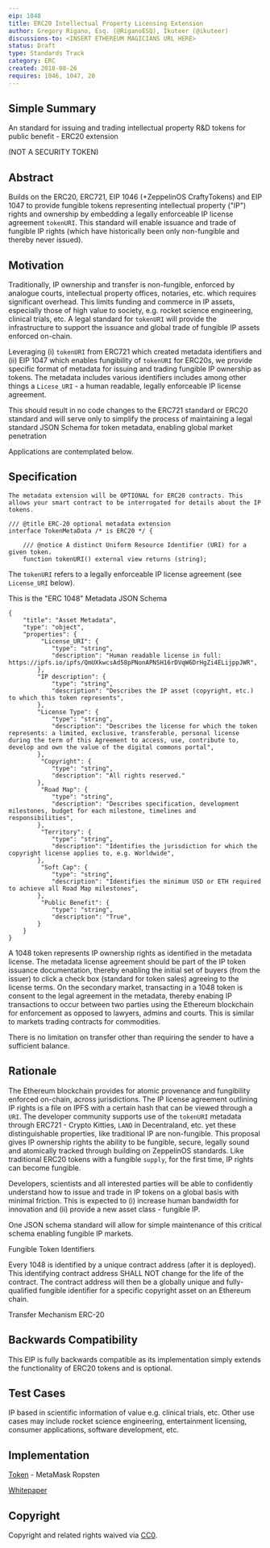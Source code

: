 ```yaml
---
eip: 1048
title: ERC20 Intellectual Property Licensing Extension
author: Gregory Rigano, Esq. (@RiganoESQ), Ikuteer (@ikuteer)
discussions-to: <INSERT ETHEREUM MAGICIANS URL HERE>
status: Draft
type: Standards Track
category: ERC
created: 2018-08-26
requires: 1046, 1047, 20
---
```


## Simple Summary
An standard for issuing and trading intellectual property R&D tokens for public benefit - ERC20 extension

(NOT A SECURITY TOKEN)

## Abstract

Builds on the ERC20, ERC721, EIP 1046 (+ZeppelinOS CraftyTokens) and EIP 1047 to provide fungible tokens representing intellectual property ("IP") rights and ownership by embedding a legally enforceable IP license agreement ```tokenURI```.  This standard will enable issuance and trade of fungible IP rights (which have historically been only non-fungible and thereby never issued).  


## Motivation
Traditionally, IP ownership and transfer is non-fungible, enforced by analogue courts, intellectual property offices, notaries, etc. which requires significant overhead.  This limits funding and commerce in IP assets, especially those of high value to society, e.g. rocket science engineering, clinical trials, etc. A legal standard for ```tokenURI``` will provide the infrastructure to support the issuance and global trade of fungible IP assets enforced on-chain.

Leveraging (i) ```tokenURI``` from ERC721 which created metadata identifiers and (ii) EIP 1047 which enables fungibility of ```tokenURI``` for ERC20s, we provide specific format of metadata for issuing and trading fungible IP ownership as tokens.  The metadata includes various identifiers includes among other things a  ```Licese_URI``` - a human readable, legally enforceable IP license agreement. 

This should result in no code changes to the ERC721 standard or ERC20 standard and will serve only to simplify the process of maintaining a legal standard JSON Schema for token metadata, enabling global market penetration

Applications are contemplated below.

## Specification 

```
The metadata extension will be OPTIONAL for ERC20 contracts. This allows your smart contract to be interrogated for details about the IP tokens.

/// @title ERC-20 optional metadata extension
interface TokenMetaData /* is ERC20 */ {

    /// @notice A distinct Uniform Resource Identifier (URI) for a given token.
    function tokenURI() external view returns (string);

```

The ```tokenURI``` refers to a legally enforceable IP license agreement (see ```License_URI``` below).    

This is the "ERC 1048" Metadata JSON Schema

```
{
    "title": "Asset Metadata",
    "type": "object",
    "properties": {
         "License_URI": {
            "type": "string",
            "description": "Human readable license in full: https://ipfs.io/ipfs/QmUXkwcsAd58pPNonAPNSH16rDVqW6DrHgZi4ELijppJWR",
        },
        "IP description": {
            "type": "string",
            "description": "Describes the IP asset (copyright, etc.) to which this token represents",
        },
        "License Type": {
            "type": "string",
            "description": "Describes the license for which the token represents: a limited, exclusive, transferable, personal license during the term of this Agreement to access, use, contribute to, develop and own the value of the digital commons portal",
        },
         "Copyright": {
            "type": "string",
            "description": "All rights reserved."
        },
         "Road Map": {
            "type": "string",
            "description": "Describes specification, development milestones, budget for each milestone, timelines and responsibilities",
        },
         "Territory": {
            "type": "string",
            "description": "Identifies the jurisdiction for which the copyright license applies to, e.g. Worldwide",
        },
         "Soft Cap": {
            "type": "string",
            "description": "Identifies the minimum USD or ETH required to achieve all Road Map milestones",
        },
         "Public Benefit": {
            "type": "string",
            "description": "True",
        }
    }
}

```


A 1048 token represents IP ownership rights as identified in the metadata license.  The metadata license agreement should be part of the IP token issuance documentation, thereby enabling the initial set of buyers (from the issuer) to click a check box (standard for token sales) agreeing to the license terms.  On the secondary market, transacting in a 1048 token is consent to the legal agreement in the metadata, thereby enabing IP transactions to occur between two parties using the Ethereum blockchain for enforcement as opposed to lawyers, admins and courts. This is similar to markets trading contracts for commodities.  

There is no limitation on transfer other than requiring the sender to have a sufficient balance.


## Rationale

The Ethereum blockchain provides for atomic provenance and fungibility enforced on-chain, across jurisdictions.  The IP license agreement outlining IP rights is a file on IPFS with a certain hash that can be viewed through a ```URI```.
The developer community supports use of the ```tokenURI``` metadata through ERC721 - Crypto Kitties, ```LAND``` in Decentraland, etc. yet these distinguishable properties, like traditional IP are non-fungible.  This proposal gives IP ownership rights the ability to be fungible, secure, legally sound and atomically tracked through building on ZeppelinOS standards.  Like traditional ERC20 tokens with a fungible `supply`, for the first time, IP rights can become fungible.

Developers, scientists and all interested parties will be able to confidently understand how to issue and trade in IP tokens on a global basis with minimal friction.  This is expected to (i) increase human bandwidth for innovation and (ii) provide a new asset class - fungible IP.

One JSON schema standard will allow for simple maintenance of this critical schema enabling fungible IP markets.

Fungible Token Identifiers

Every 1048 is identified by a unique contract address (after it is deployed).  This identifying contract address SHALL NOT change for the life of the contract. The contract address will then be a globally unique and fully-qualified fungible identifier for a specific copyright asset on an Ethereum chain. 

Transfer Mechanism
ERC-20


## Backwards Compatibility
This EIP is fully backwards compatible as its implementation simply extends the functionality of ERC20 tokens and is optional.

## Test Cases
IP based in scientific information of value e.g. clinical trials, etc.  Other use cases may include rocket science engineering, entertainment licensing, consumer applications, software development, etc.

## Implementation
[Token](https://alpha.iku.network/license/view) - MetaMask Ropsten

[Whitepaper]()



## Copyright
Copyright and related rights waived via [CC0](https://creativecommons.org/publicdomain/zero/1.0/).
